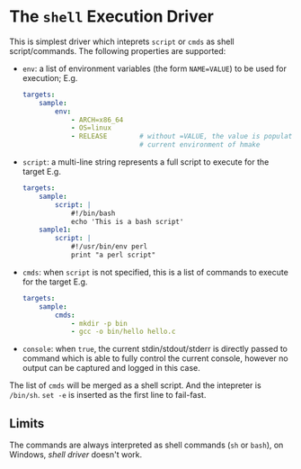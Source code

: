 # The `shell` Execution Driver

This is simplest driver which inteprets `script` or `cmds` as shell script/commands.
The following properties are supported:

- `env`: a list of environment variables (the form `NAME=VALUE`) to be used for
  execution; E.g.

  ```yaml
  targets:
      sample:
          env:
              - ARCH=x86_64
              - OS=linux
              - RELEASE        # without =VALUE, the value is populated from
                               # current environment of hmake
  ```

- `script`: a multi-line string represents a full script to execute for the target
  E.g.

  ```yaml
  targets:
      sample:
          script: |
              #!/bin/bash
              echo 'This is a bash script'
      sample1:
          script: |
              #!/usr/bin/env perl
              print "a perl script"
  ```

- `cmds`: when `script` is not specified, this is a list of commands to execute
  for the target E.g.

  ```yaml
  targets:
      sample:
          cmds:
              - mkdir -p bin
              - gcc -o bin/hello hello.c
  ```

- `console`: when `true`, the current stdin/stdout/stderr is directly passed to
  command which is able to fully control the current console, however no output
  can be captured and logged in this case.

The list of `cmds` will be merged as a shell script.
And the intepreter is `/bin/sh`.
`set -e` is inserted as the first line to fail-fast.

## Limits

The commands are always interpreted as shell commands (`sh` or `bash`), on
Windows, _shell driver_ doesn't work.

